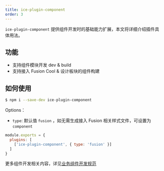 ```yaml
---
title: ice-plugin-component
order: 3
---
```


`ice-plugin-component` 提供组件开发时的基础能力扩展，本文将详细介绍插件具体用法。

## 功能

- 支持组件模块开发 dev & build
- 支持接入 Fusion Cool & 设计板块的组件构建

## 如何使用

```bash
$ npm i --save-dev ice-plugin-component
```

Options：

- `type`: 默认值 `fusion` ，如无需生成接入 Fusion 相关样式文件，可设置为 `component`

```js
module.exports = {
  plugins: [
    ['ice-plugin-component', { type: 'fusion' }]
  ]
}
```

更多组件开发相关内容，详见[业务组件开发规范](/docs/cli/advanced/biz-component)